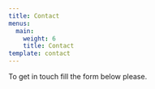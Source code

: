 ```yaml
---
title: Contact
menus:
  main:
    weight: 6
    title: Contact
template: contact
---
```


To get in touch fill the form below please.
